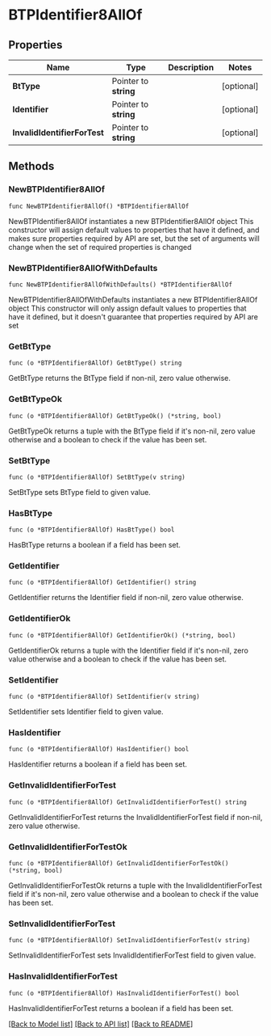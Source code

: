 # BTPIdentifier8AllOf

## Properties

Name | Type | Description | Notes
------------ | ------------- | ------------- | -------------
**BtType** | Pointer to **string** |  | [optional] 
**Identifier** | Pointer to **string** |  | [optional] 
**InvalidIdentifierForTest** | Pointer to **string** |  | [optional] 

## Methods

### NewBTPIdentifier8AllOf

`func NewBTPIdentifier8AllOf() *BTPIdentifier8AllOf`

NewBTPIdentifier8AllOf instantiates a new BTPIdentifier8AllOf object
This constructor will assign default values to properties that have it defined,
and makes sure properties required by API are set, but the set of arguments
will change when the set of required properties is changed

### NewBTPIdentifier8AllOfWithDefaults

`func NewBTPIdentifier8AllOfWithDefaults() *BTPIdentifier8AllOf`

NewBTPIdentifier8AllOfWithDefaults instantiates a new BTPIdentifier8AllOf object
This constructor will only assign default values to properties that have it defined,
but it doesn't guarantee that properties required by API are set

### GetBtType

`func (o *BTPIdentifier8AllOf) GetBtType() string`

GetBtType returns the BtType field if non-nil, zero value otherwise.

### GetBtTypeOk

`func (o *BTPIdentifier8AllOf) GetBtTypeOk() (*string, bool)`

GetBtTypeOk returns a tuple with the BtType field if it's non-nil, zero value otherwise
and a boolean to check if the value has been set.

### SetBtType

`func (o *BTPIdentifier8AllOf) SetBtType(v string)`

SetBtType sets BtType field to given value.

### HasBtType

`func (o *BTPIdentifier8AllOf) HasBtType() bool`

HasBtType returns a boolean if a field has been set.

### GetIdentifier

`func (o *BTPIdentifier8AllOf) GetIdentifier() string`

GetIdentifier returns the Identifier field if non-nil, zero value otherwise.

### GetIdentifierOk

`func (o *BTPIdentifier8AllOf) GetIdentifierOk() (*string, bool)`

GetIdentifierOk returns a tuple with the Identifier field if it's non-nil, zero value otherwise
and a boolean to check if the value has been set.

### SetIdentifier

`func (o *BTPIdentifier8AllOf) SetIdentifier(v string)`

SetIdentifier sets Identifier field to given value.

### HasIdentifier

`func (o *BTPIdentifier8AllOf) HasIdentifier() bool`

HasIdentifier returns a boolean if a field has been set.

### GetInvalidIdentifierForTest

`func (o *BTPIdentifier8AllOf) GetInvalidIdentifierForTest() string`

GetInvalidIdentifierForTest returns the InvalidIdentifierForTest field if non-nil, zero value otherwise.

### GetInvalidIdentifierForTestOk

`func (o *BTPIdentifier8AllOf) GetInvalidIdentifierForTestOk() (*string, bool)`

GetInvalidIdentifierForTestOk returns a tuple with the InvalidIdentifierForTest field if it's non-nil, zero value otherwise
and a boolean to check if the value has been set.

### SetInvalidIdentifierForTest

`func (o *BTPIdentifier8AllOf) SetInvalidIdentifierForTest(v string)`

SetInvalidIdentifierForTest sets InvalidIdentifierForTest field to given value.

### HasInvalidIdentifierForTest

`func (o *BTPIdentifier8AllOf) HasInvalidIdentifierForTest() bool`

HasInvalidIdentifierForTest returns a boolean if a field has been set.


[[Back to Model list]](../README.md#documentation-for-models) [[Back to API list]](../README.md#documentation-for-api-endpoints) [[Back to README]](../README.md)


